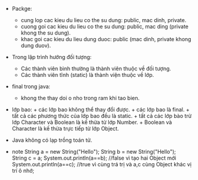 - Packge:
    + cung lop cac kieu du lieu co the su dung: public, mac dinh, private.
    + cuong goi cac kieu du lieu co the su dung: public, mac ding (private khong the su dung).
    + khac goi cac kieu du lieu dung duoc: public (mac dinh, private khong dung duov).
      
- Trong lập trình hướng đối tượng:
  + Các thành viên bình thường là thành viên thuộc về đối tượng.
  + Các thành viên tĩnh (static) là thành viện thuộc về lớp.

- final trong java:
  + khong the thay doi o nho trong ram khi tao bien.
 
- lớp bao:
      + các lớp bao không thể thay đổi được.
      + các lớp bao là final.
      + tất cả các phương thức của lớp bao đều là static.
      + tất cả các lớp bào trừ lớp Character và Boolean là kế thừa từ lớp Number.
      + Boolean và Character là kế thừa trực tiếp từ lớp Object.
  
- Java không có lạp trồng toán tử.

- note
        String a = new String("Hello");
        String b = new String("Hello");
        String c = a;
        System.out.println(a==b); //false vì tạo hai Object mới
        System.out.println(a==c); //true vì cùng trá trị và a,c cùng Object khác vị trí ô nhớ;


    
